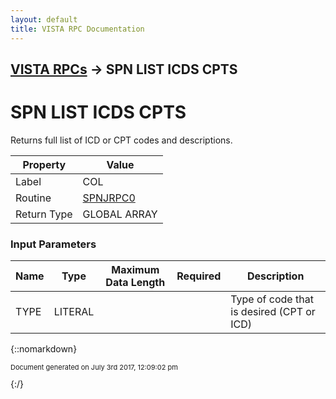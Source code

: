```yaml
---
layout: default
title: VISTA RPC Documentation
---
```


## [VISTA RPCs](TableOfContents) &#8594; SPN LIST ICDS CPTS
# SPN LIST ICDS CPTS

Returns full list of ICD or CPT codes and descriptions.

Property | Value
--- | ---
Label | COL
Routine | [SPNJRPC0](http://code.osehra.org/dox/Routine_SPNJRPC0_source.html)
Return Type | GLOBAL ARRAY


### Input Parameters

Name | Type | Maximum Data Length | Required | Description
--- | --- | --- | --- | ---
TYPE | LITERAL |  |  | Type of code that is desired (CPT or ICD)



{::nomarkdown} <br/><p style="font-size: 11px">Document generated on July 3rd 2017, 12:09:02 pm</p>{:/}